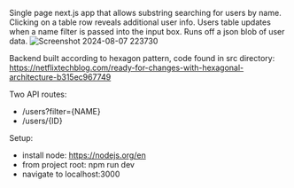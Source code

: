Single page next.js app that allows substring searching for users by name.
Clicking on a table row reveals additional user info.
Users table updates when a name filter is passed into the input box.
Runs off a json blob of user data.
![Screenshot 2024-08-07 223730](https://github.com/user-attachments/assets/59937275-2390-44a2-b1df-7f4953c3a1ce)



Backend built according to hexagon pattern, code found in src directory:
https://netflixtechblog.com/ready-for-changes-with-hexagonal-architecture-b315ec967749

Two API routes:
 - /users?filter={NAME}
 - /users/{ID}

Setup:
- install node: https://nodejs.org/en
- from project root: npm run dev
- navigate to localhost:3000
